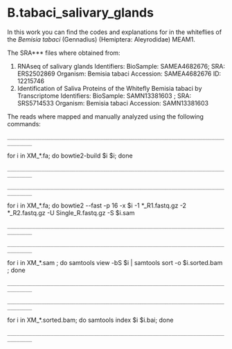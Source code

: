 # B.tabaci_salivary_glands


In this work you can find the codes and explanations for 
in the whiteflies of the *Bemisia tabaci* (Gennadius) (Hemiptera: Aleyrodidae) MEAM1.

The SRA*** files where obtained from:
1. RNAseq of salivary glands
   Identifiers:	BioSample: SAMEA4682676; SRA: ERS2502869
   Organism:	Bemisia tabaci 
   Accession: SAMEA4682676	ID: 12215746
2. Identification of Saliva Proteins of the Whitefly Bemisia tabaci by Transcriptome
   Identifiers:	BioSample: SAMN13381603 ; SRA: SRS5714533
   Organism:	Bemisia tabaci
   Accession: SAMN13381603




The reads where mapped and manually analyzed using the following commands:

`______________________________________________________________________________`



for i in XM_*.fa; do bowtie2-build $i $i; done

`______________________________________________________________________________`



`______________________________________________________________________________`

for i in XM_*.fa; do bowtie2 --fast -p 16 -x $i  -1 *_R1.fastq.gz -2 *_R2.fastq.gz -U Single_R.fastq.gz -S $i.sam 

`______________________________________________________________________________`


`______________________________________________________________________________`

for i in XM_*.sam ; do samtools view -bS $i | samtools sort -o $i.sorted.bam ; done

`______________________________________________________________________________`

`______________________________________________________________________________`

for i in XM_*.sorted.bam; do samtools index $i $i.bai; done

`______________________________________________________________________________`
